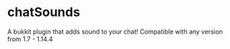 # chatSounds
A bukkit plugin that adds sound to your chat!
Compatible with any version from 1.7 - 1.14.4
